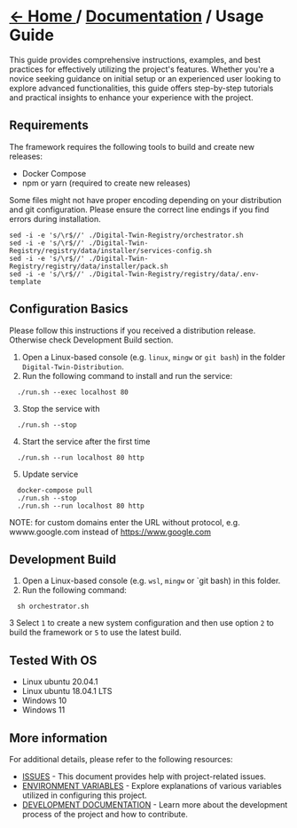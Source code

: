 # [← Home ](../README.md) / [Documentation](./README.md) / Usage Guide

This guide provides comprehensive instructions, examples, and best practices for effectively utilizing the project's features. Whether you're a novice seeking guidance on initial setup or an experienced user looking to explore advanced functionalities, this guide offers step-by-step tutorials and practical insights to enhance your experience with the project.

## Requirements

The framework requires the following tools to build and create new releases:

- Docker Compose
- npm or yarn (required to create new releases)

Some files might not have proper encoding depending on your distribution and git configuration.
Please ensure the correct line endings if you find errors during installation.

```
sed -i -e 's/\r$//' ./Digital-Twin-Registry/orchestrator.sh
sed -i -e 's/\r$//' ./Digital-Twin-Registry/registry/data/installer/services-config.sh
sed -i -e 's/\r$//' ./Digital-Twin-Registry/registry/data/installer/pack.sh
sed -i -e 's/\r$//' ./Digital-Twin-Registry/registry/data/.env-template
```


## Configuration Basics

Please follow this instructions if you received a distribution release. Otherwise check Development Build section.

1. Open a Linux-based console (e.g. `linux`, `mingw` or `git bash`) in the folder `Digital-Twin-Distribution`.
2. Run the following command to install and run the service:

```
  ./run.sh --exec localhost 80
```

3. Stop the service with

```
  ./run.sh --stop
```

4. Start the service after the first time

```
  ./run.sh --run localhost 80 http
```

5. Update service

```
  docker-compose pull
  ./run.sh --stop
  ./run.sh --run localhost 80 http
```

NOTE: for custom domains enter the URL without protocol, e.g. wwww.google.com instead of https://www.google.com

## Development Build

1. Open a Linux-based console (e.g. `wsl`, `mingw` or `git bash) in this folder.
2. Run the following command:

```
  sh orchestrator.sh
```

3 Select `1` to create a new system configuration and then use option `2` to build the framework or `5` to use the latest build.

## Tested With OS

- Linux ubuntu 20.04.1
- Linux ubuntu 18.04.1 LTS
- Windows 10
- Windows 11

## More information

For additional details, please refer to the following resources:

- [ISSUES](/Digital-Twin-Documentation/ISSUES.md) - This document provides help with project-related issues.
- [ENVIRONMENT VARIABLES](/Digital-Twin-Documentation/ENVIRONMENT.md) - Explore explanations of various variables utilized in configuring this project.
- [DEVELOPMENT DOCUMENTATION](/Digital-Twin-Documentation/DEVELOPMENT.md) - Learn more about the development process of the project and how to contribute.
